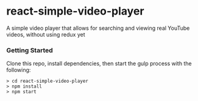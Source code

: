 # react-simple-video-player
A simple video player that allows for searching and viewing real YouTube videos, without using redux yet

### Getting Started

Clone this repo, install dependencies, then start the gulp process with the following:

```
> cd react-simple-video-player
> npm install
> npm start
```
